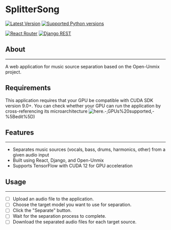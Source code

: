 # SplitterSong


[![Latest Version](https://img.shields.io/pypi/v/openunmix.svg)](https://pypi.python.org/pypi/openunmix)
[![Supported Python versions](https://img.shields.io/pypi/pyversions/openunmix.svg)](https://pypi.python.org/pypi/openunmix)

[![React Router](https://img.shields.io/badge/React%20Router-Latest%20Version-blue.svg)](https://reactrouter.com/)
[![Django REST](https://img.shields.io/badge/Django%20REST-Latest%20Version-green.svg)](https://www.django-rest-framework.org/)

## About
---
A web application for music source separation based on the Open-Unmix project.

## Requirements
This application requires that your GPU be compatible with CUDA SDK version 9.0+. You can check whether your GPU can run the application by cross-referencing its microarchitecture ![here.](https://en.wikipedia.org/wiki/CUDA#:~:text=*%20b)-,GPUs%20supported,-%5Bedit%5D) 

## Features
---
- Separates music sources (vocals, bass, drums, harmonics, other) from a given audio input
- Built using React, Django, and Open-Unmix
- Supports TensorFlow with CUDA 12 for GPU acceleration

## Usage
---
- [ ] Upload an audio file to the application.
- [ ] Choose the target model you want to use for separation.
- [ ] Click the "Separate" button.
- [ ] Wait for the separation process to complete.
- [ ] Download the separated audio files for each target source.

